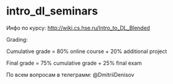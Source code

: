 # intro_dl_seminars
Инфо по курсу: http://wiki.cs.hse.ru/Intro_to_DL_Blended

Grading:

Cumulative grade = 80% online course + 20% additional project

Final grade = 75% cumulative grade + 25% final exam


По всем вопросам в телеграмм: @DmitriiDenisov

